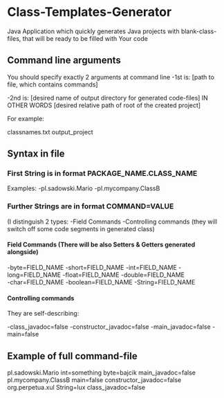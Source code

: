 # Class-Templates-Generator
Java Application which quickly generates Java projects with blank-class-files, that will be ready to be filled with Your code

## Command line arguments

You should specify exactly 2 arguments at command line
-1st is: [path to file, which contains commands]

-2nd is: [desired name of output directory for generated code-files] IN OTHER WORDS [desired relative path of root of the created project]

For example:

classnames.txt output_project

## Syntax in file

### First String is in format PACKAGE_NAME.CLASS_NAME
Examples:
-pl.sadowski.Mario
-pl.mycompany.ClassB
  
### Further Strings are in format COMMAND=VALUE 
(I distinguish 2 types: 
-Field Commands 
-Controlling commands (they will switch off some code segments in generated class)

#### Field Commands (There will be also Setters & Getters generated alongside)

-byte=FIELD_NAME
-short=FIELD_NAME 
-int=FIELD_NAME
-long=FIELD_NAME 
-float=FIELD_NAME 
-double=FIELD_NAME        
-char=FIELD_NAME
-boolean=FIELD_NAME
-String=FIELD_NAME

#### Controlling commands
They are self-describing:

-class_javadoc=false 
-constructor_javadoc=false
-main_javadoc=false 
-main=false

## Example of full command-file

pl.sadowski.Mario int=something byte=bajcik main_javadoc=false
pl.mycompany.ClassB main=false constructor_javadoc=false
org.perpetua.xul String=lux class_javadoc=false
